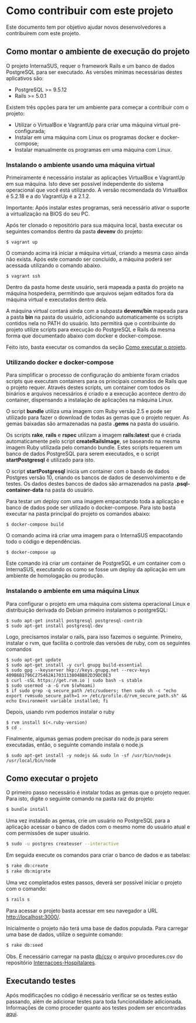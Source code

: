 # Como contribuir com este projeto

Este documento tem por objetivo ajudar novos desenvolvedores a contribuirem com
este projeto.

## Como montar o ambiente de execução do projeto

O projeto InternaSUS, requer o framework Rails e um banco de dados
PostgreSQL para ser executado. As versões mínimas necessárias destes
aplicativos são:

* PostgreSQL >= 9.5.12
* Rails >= 5.0.1

Existem três opções para ter um ambiente para começar a contribuir com o
projeto:
 * Utilizar o VirtualBox e VagrantUp para criar uma máquina virtual
   pré-configurada;
 * Instalar em uma máquina com Linux os programas docker e docker-compose; 
 * Instalar manualmente os programas em uma máquina com Linux.
 
### Instalando o ambiente usando uma máquina virtual

Primeiramente é necessário instalar as aplicações VirtualBox e VagrantUp em sua
máquina. Isto deve ser possível independente do sistema operacional que você
está utilizando. A versão recomendada do VirtualBox é 5.2.18 e a do VagrantUp
é a 2.1.2.

Importante: Após instalar estes programas, será necessário ativar o suporte a
virtualização na BIOS do seu PC.

Após ter clonado o repositório para sua máquina local, basta executar os
seguintes comandos dentro da pasta **devenv** do projeto:

```
$ vagrant up
```
O comando acima irá iniciar a máquina virtual, criando a mesma caso ainda não
exista. Após este comando ser concluído, a máquina poderá ser acessada
utilizando o comando abaixo.

```
$ vagrant ssh
```

Dentro da pasta home deste usuário, será mapeada a pasta do projeto na máquina
hospedeira, permitindo que arquivos sejam editados fora da máquina virtual e
executados dentro dela.

A máquina virtual contará ainda com a subpasta **devenv/bin** mapeada para a
pasta **bin** na pasta do usuário, adicionando automaticamente os scripts
contidos nela no PATH do usuário. Isto permitirá que o contribuinte do projeto
utilize scripts para execução do PostgreSQL e Rails da mesma forma que
documentado abaixo com docker e docker-compose.

Feito isto, basta executar os comandos da seção [Como executar o projeto](#como-executar-o-projeto).

### Utilizando docker e docker-compose

Para simplificar o processo de configuração do ambiente foram criados scripts
que executam containers para os principais comandos de Rails que o projeto
requer. Através destes scripts, um container com todos os binários e arquivos
necessários é criado e a execução acontece dentro do container, dispensando
a instalação de aplicações na máquina Linux.

O script **bundle** utiliza uma imagem com Ruby versão 2.5 e pode ser utilizado
para fazer o download de todas as gemas que o projeto requer. As gemas baixadas
são armazenadas na pasta **.gems** na pasta do usuário.

Os scripts **rake**, **rails** e **rspec** utilizam a imagem **rails:latest**
que é criada automaticamente pelo script **createRailsImage**, se baseando na
mesma imagem Ruby utilizada pelo comando bundle. Estes scripts requerem um
banco de dados PostgreSQL para serem executados, e o script **startPostgresql**
é utilizado para isto.

O script **startPostgresql** inicia um container com o bando de dados Postgres
versão 10, criando os bancos de dados de desenvolvimento e de testes. Os dados
destes bancos de dados são armazenados na pasta **.psql-container-data** na
pasta do usuário.

Para testar um deploy com uma imagem empacotando toda a aplicação e banco de
dados pode ser utilizado o docker-compose. Para isto basta executar na pasta
principal do projeto os comandos abaixo:

```
$ docker-compose build
```
O comando acima irá criar uma imagem para o InternaSUS empacotando todo
o código e dependências.

```
$ docker-compose up
```
Este comando irá criar um container de PostgreSQL e um container com o
InternaSUS, executando os como se fosse um deploy da aplicação em um
ambiente de homologação ou produção. 

### Instalando o ambiente em uma máquina Linux

Para configurar o projeto em uma máquina com sistema operacional Linux e distribuição derivada do Debian primeiro
instalamos o postgreSQL:

```
$ sudo apt-get install postgresql postgresql-contrib
$ sudo apt-get install postgresql-dev
```

Logo, precisamos instalar o rails, para isso fazemos o seguinte. Primeiro,
instalar o rvm, que facilita o controle das versões de ruby, com os seguintes comandos

```
$ sudo apt-get update
$ sudo apt-get install -y curl gnupg build-essential
$ sudo gpg --keyserver hkp://keys.gnupg.net --recv-keys 409B6B1796C275462A1703113804BB82D39DC0E3
$ curl -sSL https://get.rvm.io | sudo bash -s stable
$ sudo usermod -a -G rvm $(whoami)
$ if sudo grep -q secure_path /etc/sudoers; then sudo sh -c "echo export rvmsudo_secure_path=1 >> /etc/profile.d/rvm_secure_path.sh" && echo Environment variable installed; fi
```

Depois, usando rvm podemos instalar o ruby

```
$ rvm install $(<.ruby-version)
$ cd .
```

Finalmente, algumas gemas podem precisar do node.js para serem executadas, então, o seguinte comando instala o node.js

```
$ sudo apt-get install -y nodejs && sudo ln -sf /usr/bin/nodejs /usr/local/bin/node
```

## Como executar o projeto

O primeiro passo necessário é instalar todas as gemas que o projeto requer.
Para isto, digite o seguinte comando na pasta raiz do projeto:

```bash
$ bundle install
```

Uma vez instalado as gemas, crie um usuário no PostgreSQL para a aplicação
acessar o banco de dados com o mesmo nome do usuário atual e com permissões
de super usuário.

```bash
$ sudo -u postgres createuser --interactive
```

Em seguida execute os comandos para criar o banco de dados e as tabelas:

```bash
$ rake db:create
$ rake db:migrate
```

Uma vez completados estes passos, deverá ser possível iniciar o projeto com
o comando:

```bash
$ rails s
```

Para acessar o projeto basta acessar em seu navegador a URL
[http://localhost:3000/](http://localhost:3000/).

Inicialmente o projeto não terá uma base de dados populada. Para carregar uma
base de dados, utilize o seguinte comando:

```bash
$ rake db:seed
```

Obs. É necessário carregar na pasta [db/csv](./db/csv) o arquivo procedures.csv
do repositório [Internacoes-Hospitalares](https://gitlab.com/interscity/health-dashboard/Internacoes-Hospitalares).


## Executando testes

Após modificações no código é necessário verificar se os testes estão passando,
além de adicionar testes para toda funcionalidade adicionada. Informações de 
como proceder quanto aos testes podem ser encontradas [aqui](./TESTING.md).
